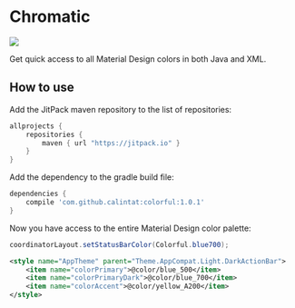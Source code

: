 # Chromatic

[![](https://jitpack.io/v/calintat/chromatic.svg)](https://jitpack.io/#calintat/alps)

Get quick access to all Material Design colors in both Java and XML.

How to use
----------

Add the JitPack maven repository to the list of repositories:

```gradle
allprojects {
    repositories {
        maven { url "https://jitpack.io" }
    }
}
```

Add the dependency to the gradle build file:

```gradle
dependencies {
    compile 'com.github.calintat:colorful:1.0.1'
}
```

Now you have access to the entire Material Design color palette:

```java
coordinatorLayout.setStatusBarColor(Colorful.blue700);
```

```xml
<style name="AppTheme" parent="Theme.AppCompat.Light.DarkActionBar">
    <item name="colorPrimary">@color/blue_500</item>
    <item name="colorPrimaryDark">@color/blue_700</item>
    <item name="colorAccent">@color/yellow_A200</item>
</style>
```